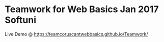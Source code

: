 # Teamwork for Web Basics Jan 2017 Softuni
Live Demo @ https://teamcoruscantwebbasics.github.io/Teamwork/
